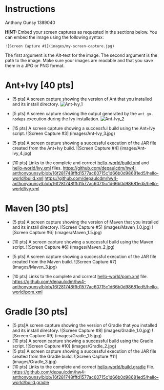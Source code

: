 # Instructions
Anthony Ounsy 1389040

**HINT:** Embed your screen captures as requested in the sections below. You can embed the image using the following syntax:

```
![Screen Capture #1](images/my-screen-capture.jpg)
```

The first argument is the Alt-text for the image. The second argument is the path to the image. Make sure your images are readable and that you save them in a JPG or PNG format.

# Ant+Ivy [40 pts]
- [5 pts] A screen capture showing the version of Ant that you installed and its install directory.
![Ant-Ivy_1](https://user-images.githubusercontent.com/123897512/219248608-4170910c-d61b-4f38-8fcd-9c67bbfb0ba9.jpg)

- [5 pts] A screen capture showing the output generated by the `ant go-nodeps` execution during the Ivy installation.
![Ant-Ivy_2](https://user-images.githubusercontent.com/123897512/219248684-6622b235-9891-480e-a1ec-0efc5d7be6c9.jpg)

- [15 pts] A screen capture showing a successful build using the Ant+Ivy script.
![Screen Capture #3] (images/Ant-Ivy_3.jpg)
- [5 pts] A screen capture showing a successful execution of the JAR file created from the Ant+Ivy build.
![Screen Capture #4] (images/Ant-Ivy_4.jpg)
- [10 pts] Links to the complete and correct [hello-world/build.xml](hello-world/build.xml) and [hello-world/ivy.xml](hello-world/ivy.xml) files.
https://github.com/depaulcdm/hw4-anthonyounsy/blob/16f281748fffd1577ac60715c1d66b0d98681ed5/hello-world/build.xml
https://github.com/depaulcdm/hw4-anthonyounsy/blob/16f281748fffd1577ac60715c1d66b0d98681ed5/hello-world/ivy.xml

# Maven [30 pts]
- [5 pts] A screen capture showing the version of Maven that you installed and its install directory.
![Screen Capture #5] (images/Maven_1.0.jpg)
![Screen Capture #6] (images/Maven_1.5.jpg)

- [10 pts] A screen capture showing a successful build using the Maven script.
![Screen Capture #6] (images/Maven_2.jpg)
- [5 pts] A screen capture showing a successful execution of the JAR file created from the Maven build.
![Screen Capture #7] (images/Maven_3.jpg)
- [10 pts] Links to the complete and correct [hello-world/pom.xml](hello-world/pom.xml) file.
https://github.com/depaulcdm/hw4-anthonyounsy/blob/16f281748fffd1577ac60715c1d66b0d98681ed5/hello-world/pom.xml

# Gradle [30 pts]
- [5 pts]A screen capture showing the version of Gradle that you installed and its install directory.
![Screen Capture #8] (images/Gradle_1.0.jpg)
![Screen Capture #9] (images/Gradle_1.5.jpg)
- [10 pts] A screen capture showing a successful build using the Gradle script.
![Screen Capture #10] (images/Gradle_2.jpg)
- [5 pts] A screen capture showing a successful execution of the JAR file created from the Gradle build.
![Screen Capture #11] (images/Gradle_3.jpg)
- [10 pts] Links to the complete and correct [hello-world/build.gradle](hello-world/build.gradle) file.
https://github.com/depaulcdm/hw4-anthonyounsy/blob/16f281748fffd1577ac60715c1d66b0d98681ed5/hello-world/build.gradle
